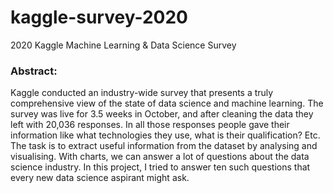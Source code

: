 # kaggle-survey-2020
2020 Kaggle Machine Learning &amp; Data Science Survey  
### Abstract:  
   <p>Kaggle conducted an industry-wide survey that presents a truly comprehensive view of the state of data science and machine learning. The survey was live for 3.5 weeks in October, and after cleaning the data they left with 20,036 responses. In all those responses people gave their information like what technologies they use, what is their qualification? Etc. The task is to extract useful information from the dataset by analysing and visualising. With charts, we can answer a lot of questions about the data science industry. In this project, I tried to answer ten such questions that every new data science aspirant might ask.<p>
